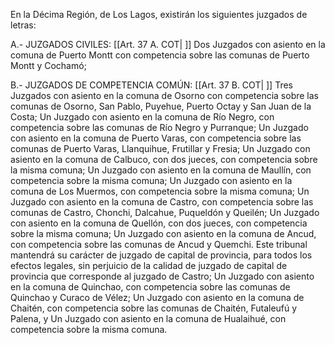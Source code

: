 En la Décima Región, de Los Lagos, existirán los siguientes juzgados de letras:

A.- JUZGADOS CIVILES: [[Art. 37 A. COT| ]]
Dos Juzgados con asiento en la comuna de Puerto Montt con competencia sobre las comunas de Puerto Montt y Cochamó;

B.- JUZGADOS DE COMPETENCIA COMÚN: [[Art. 37 B. COT| ]]
Tres Juzgados con asiento en la comuna de Osorno con competencia sobre las comunas de Osorno, San Pablo, Puyehue, Puerto Octay y San Juan de la Costa;
Un Juzgado con asiento en la comuna de Río Negro, con competencia sobre las comunas de Río Negro y Purranque;
Un Juzgado con asiento en la comuna de Puerto Varas, con competencia sobre las comunas de Puerto Varas, Llanquihue, Frutillar y Fresia;
Un Juzgado con asiento en la comuna de Calbuco, con dos jueces, con competencia sobre la misma comuna;
Un Juzgado con asiento en la comuna de Maullín, con competencia sobre la misma comuna;
Un Juzgado con asiento en la comuna de Los Muermos, con competencia sobre la misma comuna;
Un Juzgado con asiento en la comuna de Castro, con competencia sobre las comunas de Castro, Chonchi, Dalcahue, Puqueldón y Queilén;
Un Juzgado con asiento en la comuna de Quellón, con dos jueces, con competencia sobre la misma comuna;
Un Juzgado con asiento en la comuna de Ancud, con competencia sobre las comunas de Ancud y Quemchi. Este tribunal mantendrá su carácter de juzgado de capital de provincia, para todos los efectos legales, sin perjuicio de la calidad de juzgado de capital de provincia que corresponde al juzgado de Castro;
Un Juzgado con asiento en la comuna de Quinchao, con competencia sobre las comunas de Quinchao y Curaco de Vélez;
Un Juzgado con asiento en la comuna de Chaitén, con competencia sobre las comunas de Chaitén, Futaleufú y Palena, y
Un Juzgado con asiento en la comuna de Hualaihué, con competencia sobre la misma comuna.